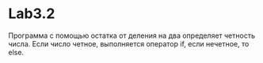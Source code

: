 # Lab3.2
Программа с помощью остатка от деления на два определяет четность числа.
Если число четное, выполняется оператор if, если нечетное, то else. 
